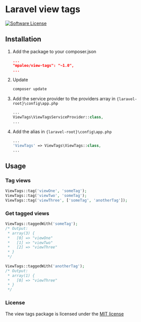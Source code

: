 # Laravel view tags 
[![Software License](https://img.shields.io/badge/license-MIT-blue.svg?style=flat-square)](LICENSE)

## Installation

1. Add the package to your composer.json
    ```json
    ...
    "mpaleo/view-tags": "~1.0",
    ...
    ```
    
2. Update
    ```bash
    composer update
    ```
    
3. Add the service provider to the providers array in `{laravel-root}\config\app.php`
    ```php
    ...
    ViewTags\ViewTagsServiceProvider::class,
    ...
    ```
    
4. Add the alias in `{laravel-root}\config\app.php`
    ```php
    ...
    'ViewTags' => ViewTags\ViewTags::class,
    ...
    ```
    
## Usage

### Tag views
```php
ViewTags::tag('viewOne', 'someTag');
ViewTags::tag('viewTwo', 'someTag');
ViewTags::tag('viewThree', ['someTag', 'anotherTag']);
```
### Get tagged views
```php
ViewTags::taggedWith('someTag');
/* Output:
 * array(3) {
 *   [0] => "viewOne"
 *   [1] => "viewTwo"
 *   [2] => "viewThree"
 * }
 */
 
ViewTags::taggedWith('anotherTag');
/* Output:
 * array(1) {
 *   [0] => "viewThree"
 * }
 */
```
### License
The view tags package is licensed under the [MIT license](http://opensource.org/licenses/MIT)
